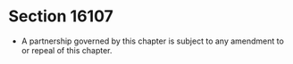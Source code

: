 # Section 16107

- A partnership governed by this chapter is subject to any amendment to or repeal of this chapter.